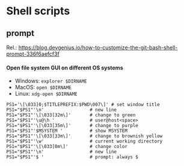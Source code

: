 # Shell scripts

## prompt

Rel.: https://blog.devgenius.io/how-to-customize-the-git-bash-shell-prompt-336f6aefcf3f
<!-- Rel. = related resources -->

#### Open file system GUI on different OS systems
* Windows: `explorer $DIRNAME`
* MacOS: `open $DIRNAME`
* Linux: `xdg-open $DIRNAME`

```sh=
PS1='\[\033]0;$TITLEPREFIX:$PWD\007\]' # set window title
PS1="$PS1"'\n'                 # new line
PS1="$PS1"'\[\033[32m\]'       # change to green
PS1="$PS1"'\u@\h '             # user@host<space>
PS1="$PS1"'\[\033[35m\]'       # change to purple
PS1="$PS1"'$MSYSTEM '          # show MSYSTEM
PS1="$PS1"'\[\033[33m\]'       # change to brownish yellow
PS1="$PS1"'\w'                 # current working directory
PS1="$PS1"'\[\033[0m\]'        # change color
PS1="$PS1"'\n'                 # new line
PS1="$PS1"'$ '                 # prompt: always $
```
